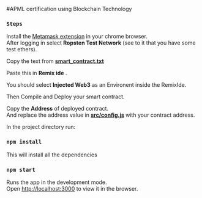 #APML certification using Blockchain Technology

### `Steps`

Install the [Metamask extension](https://chrome.google.com/webstore/detail/metamask/nkbihfbeogaeaoehlefnkodbefgpgknn?hl=en) in your chrome browser.<br>
After logging in select **Ropsten Test Network** (see to it that you have some test ethers).


Copy the text from **[smart_contract.txt](https://github.com/nitinskumavat/blockchain-certs/blob/master/smart_contract.txt)**

Paste this in **Remix ide** .<br>

You should select **Injected Web3** as an Environent inside the RemixIde.<br>

Then Compile and Deploy your smart contract.<br>

Copy the **Address** of deployed contract.<br> 
And replace the address value in **[src/config.js](https://github.com/nitinskumavat/blockchain-certs/blob/master/src/config.js)** with your contract address.<br>


In the project directory run:

### `npm install`

This will install all the dependencies

### `npm start`

Runs the app in the development mode.<br>
Open [http://localhost:3000](http://localhost:3000) to view it in the browser.
